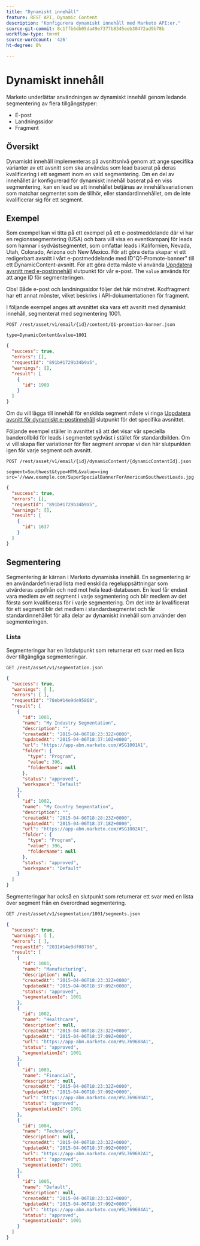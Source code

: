 ```yaml
---
title: "Dynamiskt innehåll"
feature: REST API, Dynamic Content
description: "Konfigurera dynamiskt innehåll med Marketo API:er."
source-git-commit: 8c1ffb6db05da49e7377b8345eeb30472ad9b78b
workflow-type: tm+mt
source-wordcount: '426'
ht-degree: 0%

---
```



# Dynamiskt innehåll

Marketo underlättar användningen av dynamiskt innehåll genom ledande segmentering av flera tillgångstyper:

- E-post
- Landningssidor
- Fragment

## Översikt

Dynamiskt innehåll implementeras på avsnittsnivå genom att ange specifika varianter av ett avsnitt som ska användas som lead baserat på deras kvalificering i ett segment inom en vald segmentering. Om en del av innehållet är konfigurerad för dynamiskt innehåll baserat på en viss segmentering, kan en lead se att innehållet betjänas av innehållsvariationen som matchar segmentet som de tillhör, eller standardinnehållet, om de inte kvalificerar sig för ett segment.

## Exempel

Som exempel kan vi titta på ett exempel på ett e-postmeddelande där vi har en regionssegmentering (USA) och bara vill visa en eventkampanj för leads som hamnar i sydvästsegmentet, som omfattar leads i Kalifornien, Nevada, Utah, Colorado, Arizona och New Mexico. För att göra detta skapar vi ett redigerbart avsnitt i vårt e-postmeddelande med ID&quot;Q1-Promote-banner&quot; till ett DynamicContent-avsnitt. För att göra detta måste vi använda [Uppdatera avsnitt med e-postinnehåll](https://developer.adobe.com/marketo-apis/api/asset/#tag/Emails/operation/updateEmailComponentContentUsingPOST) slutpunkt för vår e-post. The `value` används för att ange ID för segmenteringen.

Obs! Både e-post och landningssidor följer det här mönstret. Kodfragment har ett annat mönster, vilket beskrivs i API-dokumentationen för fragment.

I följande exempel anges att avsnittet ska vara ett avsnitt med dynamiskt innehåll, segmenterat med segmentering 1001.

```
POST /rest/asset/v1/email/{id}/content/Q1-promotion-banner.json
```

```
type=DynamicContent&value=1001
```

```json
{
  "success": true,
  "errors": [],
  "requestId": "891b#1729b34b9a5",
  "warnings": [],
  "result": [
    {
      "id": 1909
    }
  ]
}
```

Om du vill lägga till innehåll för enskilda segment måste vi ringa [Uppdatera avsnitt för dynamiskt e-postinnehåll](https://developer.adobe.com/marketo-apis/api/asset/#tag/Emails/operation/updateEmailDynamicContentUsingPOST) slutpunkt för det specifika avsnittet.

Följande exempel ställer in avsnittet så att det visar vår speciella banderollbild för leads i segmentet sydväst i stället för standardbilden. Om vi vill skapa fler variationer för fler segment anropar vi den här slutpunkten igen för varje segment och avsnitt.

```
POST /rest/asset/v1/email/{id}/dynamicContent/{dynamicContentId}.json
```

```
segment=Southwest&type=HTML&value=<img src='//www.example.com/SuperSpecialBannerForAmericanSouthwestLeads.jpg'/>
```

```json
{
  "success": true,
  "errors": [],
  "requestId": "891b#1729b34b9a5",
  "warnings": [],
  "result": [
    {
      "id": 1637
    }
  ]
}
```

## Segmentering

Segmentering är kärnan i Marketo dynamiska innehåll. En segmentering är en användardefinierad lista med enskilda regeluppsättningar som utvärderas uppifrån och ned mot hela lead-databasen. En lead får endast vara medlem av ett segment i varje segmentering och blir medlem av det första som kvalificeras för i varje segmentering. Om det inte är kvalificerat för ett segment blir det medlem i standardsegmentet och får standardinnehållet för alla delar av dynamiskt innehåll som använder den segmenteringen.

### Lista

Segmenteringar har en listslutpunkt som returnerar ett svar med en lista över tillgängliga segmenteringar.

```
GET /rest/asset/v1/segmentation.json
```

```json
{
  "success": true,
  "warnings": [ ],
  "errors": [ ],
  "requestId": "78eb#14e9de95868",
  "result": [
    {
      "id": 1001,
      "name": "My Industry Segmentation",
      "description": "",
      "createdAt": "2015-04-06T18:23:32Z+0000",
      "updatedAt": "2015-04-06T18:37:10Z+0000",
      "url": "https://app-abm.marketo.com/#SG1001A1",
      "folder": {
        "type": "Program",
        "value": 396,
        "folderName": null
      },
      "status": "approved",
      "workspace": "Default"
    },
    {
      "id": 1002,
      "name": "My Country Segmentation",
      "description": "",
      "createdAt": "2015-04-06T18:28:23Z+0000",
      "updatedAt": "2015-04-06T18:37:18Z+0000",
      "url": "https://app-abm.marketo.com/#SG1002A1",
      "folder": {
        "type": "Program",
        "value": 396,
        "folderName": null
      },
      "status": "approved",
      "workspace": "Default"
    }
  ]
}
```

Segmenteringar har också en slutpunkt som returnerar ett svar med en lista över segment från en överordnad segmentering.

```
GET /rest/asset/v1/segmentation/1001/segments.json
```

```json
{
  "success": true,
  "warnings": [ ],
  "errors": [ ],
  "requestId": "2031#14e9df08796",
  "result": [
    {
      "id": 1001,
      "name": "Manufacturing",
      "description": null,
      "createdAt": "2015-04-06T18:23:32Z+0000",
      "updatedAt": "2015-04-06T18:37:09Z+0000",
      "status": "approved",
      "segmentationId": 1001
    },
    {
      "id": 1002,
      "name": "Healthcare",
      "description": null,
      "createdAt": "2015-04-06T18:23:32Z+0000",
      "updatedAt": "2015-04-06T18:37:09Z+0000",
      "url": "https://app-abm.marketo.com/#SL769688A1",
      "status": "approved",
      "segmentationId": 1001
    },
    {
      "id": 1003,
      "name": "Financial",
      "description": null,
      "createdAt": "2015-04-06T18:23:32Z+0000",
      "updatedAt": "2015-04-06T18:37:09Z+0000",
      "url": "https://app-abm.marketo.com/#SL769690A1",
      "status": "approved",
      "segmentationId": 1001
    },
    {
      "id": 1004,
      "name": "Technology",
      "description": null,
      "createdAt": "2015-04-06T18:23:32Z+0000",
      "updatedAt": "2015-04-06T18:37:09Z+0000",
      "url": "https://app-abm.marketo.com/#SL769692A1",
      "status": "approved",
      "segmentationId": 1001
    },
    {
      "id": 1005,
      "name": "Default",
      "description": null,
      "createdAt": "2015-04-06T18:23:32Z+0000",
      "updatedAt": "2015-04-06T18:37:09Z+0000",
      "url": "https://app-abm.marketo.com/#SL769694A1",
      "status": "approved",
      "segmentationId": 1001
    }
  ]
}
```
